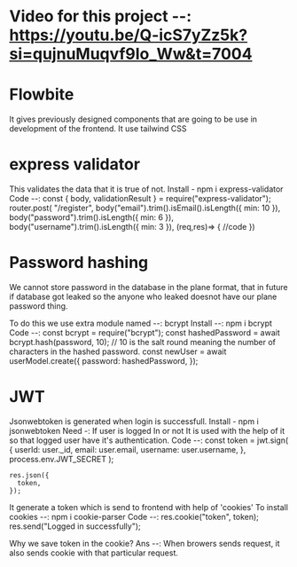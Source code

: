 
# Video for this project --: https://youtu.be/Q-icS7yZz5k?si=qujnuMuqvf9Io_Ww&t=7004


# Flowbite
It gives previously designed components that are going to be use in development of the frontend. It use tailwind CSS


# express validator
This validates the data that it is true of not.
Install - npm i express-validator
Code --: 
const { body, validationResult } = require("express-validator");
router.post(
  "/register",
  body("email").trim().isEmail().isLength({ min: 10 }),
  body("password").trim().isLength({ min: 6 }),
  body("username").trim().isLength({ min: 3 }),
  (req,res)=> {
  //code
  })


# Password hashing
We cannot store password in the database in the plane format, that in future if database got leaked so the anyone who leaked doesnot have our plane password thing.

To do this we use extra module named --: bcrypt
Install --: npm i bcrypt
Code --: 
const bcrypt = require("bcrypt");
const hashedPassword = await bcrypt.hash(password, 10); // 10 is the salt round meaning the number of characters in the hashed password.
    const newUser = await userModel.create({
      password: hashedPassword,
    });


# JWT
Jsonwebtoken is generated when login is successfull.
Install - npm i jsonwebtoken
Need -: If user is logged In or not It is used with the help of it so that logged user have it's authentication.
Code --:
const token = jwt.sign(
      {
        userId: user._id,
        email: user.email,
        username: user.username,
      },
      process.env.JWT_SECRET
    );

    res.json({
      token,
    });
It generate a token which is send to frontend with help of 'cookies'
To install cookies --: npm i cookie-parser
Code --:
res.cookie("token", token);
res.send("Logged in successfully");

Why we save token in the cookie? 
Ans --: When browers sends request, it also sends cookie with that particular request.

